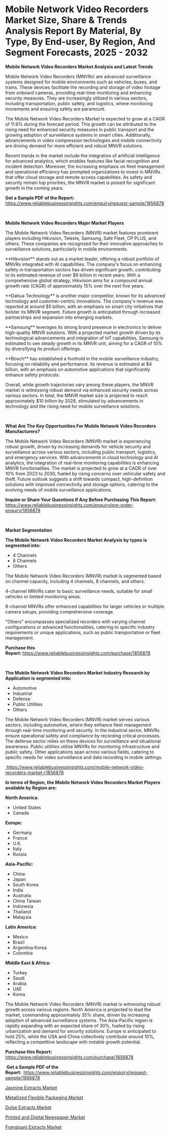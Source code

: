 <p><h1>Mobile Network Video Recorders Market Size, Share & Trends Analysis Report By Material, By Type, By End-user, By Region, And Segment Forecasts, 2025 - 2032</h1></p><p><strong>Mobile Network Video Recorders Market Analysis and Latest Trends</strong></p>
<p><p>Mobile Network Video Recorders (MNVRs) are advanced surveillance systems designed for mobile environments such as vehicles, buses, and trains. These devices facilitate the recording and storage of video footage from onboard cameras, providing real-time monitoring and enhancing security measures. They are increasingly utilized in various sectors, including transportation, public safety, and logistics, where monitoring movements and ensuring safety are paramount.</p><p>The Mobile Network Video Recorders Market is expected to grow at a CAGR of 11.6% during the forecast period. This growth can be attributed to the rising need for enhanced security measures in public transport and the growing adoption of surveillance systems in smart cities. Additionally, advancements in video compression technologies and mobile connectivity are driving demand for more efficient and robust MNVR solutions.</p><p>Recent trends in the market include the integration of artificial intelligence for advanced analytics, which enables features like facial recognition and incident detection. Moreover, the increasing emphasis on fleet management and operational efficiency has prompted organizations to invest in MNVRs that offer cloud storage and remote access capabilities. As safety and security remain top priorities, the MNVR market is poised for significant growth in the coming years.</p></p>
<p><strong>Get a Sample PDF of the Report:&nbsp;</strong> <a href="https://www.reliablebusinessinsights.com/enquiry/request-sample/1856878?utm_campaign=60&utm_medium=2&utm_source=Github&utm_content=ia&utm_term=27032025&utm_id=mobile-network-video-recorders">https://www.reliablebusinessinsights.com/enquiry/request-sample/1856878</a></p>
<p>&nbsp;</p>
<p><strong>Mobile Network Video Recorders Major Market Players</strong></p>
<p><p>The Mobile Network Video Recorders (MNVR) market features prominent players including Hikvision, Teleste, Samsung, Safe Fleet, CP PLUS, and others. These companies are recognized for their innovative approaches to surveillance solutions, particularly in mobile environments.</p><p>**Hikvision** stands out as a market leader, offering a robust portfolio of MNVRs integrated with AI capabilities. The company's focus on enhancing safety in transportation sectors has driven significant growth, contributing to its estimated revenue of over $9 billion in recent years. With a comprehensive global strategy, Hikvision aims for a compound annual growth rate (CAGR) of approximately 15% over the next five years.</p><p>**Dahua Technology** is another major competitor, known for its advanced technology and customer-centric innovations. The company's revenue was reported at around $5 billion, with an emphasis on smart city initiatives that bolster its MNVR segment. Future growth is anticipated through increased partnerships and expansion into emerging markets.</p><p>**Samsung** leverages its strong brand presence in electronics to deliver high-quality MNVR solutions. With a projected market growth driven by its technological advancements and integration of IoT capabilities, Samsung is estimated to see steady growth in its MNVR unit, aiming for a CAGR of 10% by diversifying its product offerings.</p><p>**Bosch** has established a foothold in the mobile surveillance industry, focusing on reliability and performance. Its revenue is estimated at $4 billion, with an emphasis on automotive applications that significantly enhance safety protocols.</p><p>Overall, while growth trajectories vary among these players, the MNVR market is witnessing robust demand via enhanced security needs across various sectors. In total, the MNVR market size is projected to reach approximately $10 billion by 2028, stimulated by advancements in technology and the rising need for mobile surveillance solutions.</p></p>
<p>&nbsp;</p>
<p><strong>What Are The Key Opportunities For Mobile Network Video Recorders Manufacturers?</strong></p>
<p><p>The Mobile Network Video Recorders (MNVR) market is experiencing robust growth, driven by increasing demands for vehicle security and surveillance across various sectors, including public transport, logistics, and emergency services. With advancements in cloud technology and AI analytics, the integration of real-time monitoring capabilities is enhancing MNVR functionalities. The market is projected to grow at a CAGR of over 10% from 2023 to 2030, fueled by rising concerns over vehicular safety and theft. Future outlook suggests a shift towards compact, high-definition solutions with improved connectivity and storage options, catering to the evolving needs of mobile surveillance applications.</p></p>
<p><strong>Inquire or Share Your Questions If Any Before Purchasing This Report:</strong> <a href="https://www.reliablebusinessinsights.com/enquiry/pre-order-enquiry/1856878?utm_campaign=60&utm_medium=2&utm_source=Github&utm_content=ia&utm_term=27032025&utm_id=mobile-network-video-recorders">https://www.reliablebusinessinsights.com/enquiry/pre-order-enquiry/1856878</a></p>
<p>&nbsp;</p>
<p><strong>Market Segmentation</strong></p>
<p><strong>The Mobile Network Video Recorders Market Analysis by types is segmented into:</strong></p>
<p><ul><li>4 Channels</li><li>8 Channels</li><li>Others</li></ul></p>
<p><p>The Mobile Network Video Recorders (MNVR) market is segmented based on channel capacity, including 4 channels, 8 channels, and others. </p><p>4-channel MNVRs cater to basic surveillance needs, suitable for small vehicles or limited monitoring areas. </p><p>8-channel MNVRs offer enhanced capabilities for larger vehicles or multiple camera setups, providing comprehensive coverage. </p><p>"Others" encompasses specialized recorders with varying channel configurations or advanced functionalities, catering to specific industry requirements or unique applications, such as public transportation or fleet management.</p></p>
<p><strong>Purchase this Report:&nbsp;</strong><a href="https://www.reliablebusinessinsights.com/purchase/1856878?utm_campaign=60&utm_medium=2&utm_source=Github&utm_content=ia&utm_term=27032025&utm_id=mobile-network-video-recorders">https://www.reliablebusinessinsights.com/purchase/1856878</a></p>
<p>&nbsp;</p>
<p><strong>The Mobile Network Video Recorders Market Industry Research by Application is segmented into:</strong></p>
<p><ul><li>Automotive</li><li>Industrial</li><li>Defense</li><li>Public Utilities</li><li>Others</li></ul></p>
<p><p>The Mobile Network Video Recorders (MNVR) market serves various sectors, including automotive, where they enhance fleet management through real-time monitoring and security. In the industrial sector, MNVRs ensure operational safety and compliance by recording critical processes. The defense sector relies on these devices for surveillance and situational awareness. Public utilities utilize MNVRs for monitoring infrastructure and public safety. Other applications span across various fields, catering to specific needs for video surveillance and data recording in mobile settings.</p></p>
<p><a href="https://www.reliablebusinessinsights.com/mobile-network-video-recorders-market-r1856878?utm_campaign=60&utm_medium=2&utm_source=Github&utm_content=ia&utm_term=27032025&utm_id=mobile-network-video-recorders">&nbsp;https://www.reliablebusinessinsights.com/mobile-network-video-recorders-market-r1856878</a></p>
<p><strong>In terms of Region, the Mobile Network Video Recorders Market Players available by Region are:</strong></p>
<p>
    <p> <strong> North America: </strong>
        <ul>
            <li>United States</li>
            <li>Canada</li>
        </ul>
        </p> 
    <p> <strong> Europe: </strong>
        <ul>
            <li>Germany</li>
            <li>France</li>
            <li>U.K.</li>
            <li>Italy</li>
            <li>Russia</li>
        </ul>
        </p> 
    <p> <strong> Asia-Pacific: </strong>
        <ul>
            <li>China</li>
            <li>Japan</li>
            <li>South Korea</li>
            <li>India</li>
            <li>Australia</li>
            <li>China Taiwan</li>
            <li>Indonesia</li>
            <li>Thailand</li>
            <li>Malaysia</li>
        </ul>
        </p> 
    <p> <strong> Latin America: </strong>
        <ul>
            <li>Mexico</li>
            <li>Brazil</li>
            <li>Argentina Korea</li>
            <li>Colombia</li>
        </ul>
        </p> 
    <p> <strong> Middle East & Africa: </strong>
        <ul>
            <li>Turkey</li>
            <li>Saudi</li>
            <li>Arabia</li>
            <li>UAE</li>
            <li>Korea</li>
        </ul>
    </p>
    </p>
<p><p>The Mobile Network Video Recorders (MNVR) market is witnessing robust growth across various regions. North America is projected to lead the market, commanding approximately 35% share, driven by increasing adoption of advanced surveillance systems. The Asia-Pacific region is rapidly expanding with an expected share of 30%, fueled by rising urbanization and demand for security solutions. Europe is anticipated to hold 25%, while the USA and China collectively contribute around 10%, reflecting a competitive landscape with notable growth potential.</p></p>
<p><strong>Purchase this Report: </strong><a href="https://www.reliablebusinessinsights.com/purchase/1856878?utm_campaign=60&utm_medium=2&utm_source=Github&utm_content=ia&utm_term=27032025&utm_id=mobile-network-video-recorders">https://www.reliablebusinessinsights.com/purchase/1856878</a></p>
<p>&nbsp;<strong>Get a Sample PDF of the Report:&nbsp;&nbsp;</strong><a href="https://www.reliablebusinessinsights.com/enquiry/request-sample/1856878?utm_campaign=60&utm_medium=2&utm_source=Github&utm_content=ia&utm_term=27032025&utm_id=mobile-network-video-recorders">https://www.reliablebusinessinsights.com/enquiry/request-sample/1856878</a></p>
<p><strong></strong></p>
<p><p><a href="https://github.com/pllahoithana9/Market-Research-Report-List-1/blob/main/jasmine-extracts-market.md?utm_campaign=60&utm_medium=2&utm_source=Github&utm_content=ia&utm_term=27032025&utm_id=mobile-network-video-recorders">Jasmine Extracts Market</a></p><p><a href="https://github.com/zeyddaddo4/Market-Research-Report-List-1/blob/main/metallized-flexible-packaging-market.md?utm_campaign=60&utm_medium=2&utm_source=Github&utm_content=ia&utm_term=27032025&utm_id=mobile-network-video-recorders">Metallized Flexible Packaging Market</a></p><p><a href="https://github.com/sakuniniray98/Market-Research-Report-List-1/blob/main/dulse-extracts-market.md?utm_campaign=60&utm_medium=2&utm_source=Github&utm_content=ia&utm_term=27032025&utm_id=mobile-network-video-recorders">Dulse Extracts Market</a></p><p><a href="https://github.com/houltngake/Market-Research-Report-List-1/blob/main/printed-and-digital-newspaper-market.md?utm_campaign=60&utm_medium=2&utm_source=Github&utm_content=ia&utm_term=27032025&utm_id=mobile-network-video-recorders">Printed and Digital Newspaper Market</a></p><p><a href="https://github.com/snakewaduddx/Market-Research-Report-List-1/blob/main/frangipani-extracts-market.md?utm_campaign=60&utm_medium=2&utm_source=Github&utm_content=ia&utm_term=27032025&utm_id=mobile-network-video-recorders">Frangipani Extracts Market</a></p></p>